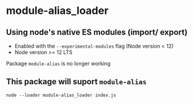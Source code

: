 # module-alias_loader

## Using node's native ES modules (import/ export)
- Enabled with the `--experimental-modules` flag (Node version < 12)
- Node version >= 12 LTS

Package `module-alias` is no longer working

## This package will suport `module-alias`
```
node --loader module-alias_loader index.js
```